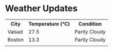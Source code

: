 # Weather Updates

<!-- WEATHER-UPDATE-START -->
<table><tr><th>City</th><th>Temperature (°C)</th><th>Condition</th></tr><tr><td>Valsad</td><td>27.5</td><td>Partly Cloudy</td></tr><tr><td>Boston</td><td>13.3</td><td>Partly Cloudy</td></tr><tr><td></td><td></td><td></td></tr></table>
<!-- WEATHER-UPDATE-END -->
